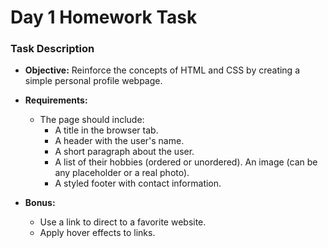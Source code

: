 # Day 1 Homework Task

### Task Description

- **Objective:** Reinforce the concepts of HTML and CSS by creating a   simple personal profile webpage.

- **Requirements:**
    - The page should include:
        - A title in the browser tab.
        - A header with the user's name.
        - A short paragraph about the user.
        - A list of their hobbies (ordered or unordered).
            An image (can be any placeholder or a real photo).
        - A styled footer with contact information.

- **Bonus:**
    - Use a link to direct to a favorite website.
    - Apply hover effects to links. 